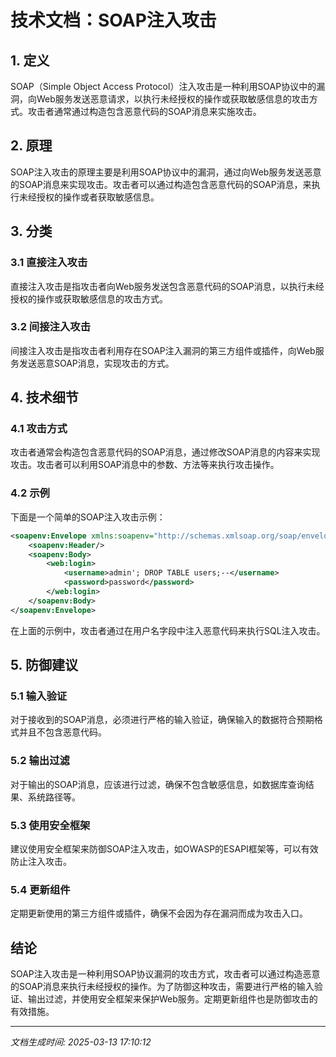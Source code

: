 # 技术文档：SOAP注入攻击

## 1. 定义
SOAP（Simple Object Access Protocol）注入攻击是一种利用SOAP协议中的漏洞，向Web服务发送恶意请求，以执行未经授权的操作或获取敏感信息的攻击方式。攻击者通常通过构造包含恶意代码的SOAP消息来实施攻击。

## 2. 原理
SOAP注入攻击的原理主要是利用SOAP协议中的漏洞，通过向Web服务发送恶意的SOAP消息来实现攻击。攻击者可以通过构造包含恶意代码的SOAP消息，来执行未经授权的操作或者获取敏感信息。

## 3. 分类
### 3.1 直接注入攻击
直接注入攻击是指攻击者向Web服务发送包含恶意代码的SOAP消息，以执行未经授权的操作或获取敏感信息的攻击方式。

### 3.2 间接注入攻击
间接注入攻击是指攻击者利用存在SOAP注入漏洞的第三方组件或插件，向Web服务发送恶意SOAP消息，实现攻击的方式。

## 4. 技术细节
### 4.1 攻击方式
攻击者通常会构造包含恶意代码的SOAP消息，通过修改SOAP消息的内容来实现攻击。攻击者可以利用SOAP消息中的参数、方法等来执行攻击操作。

### 4.2 示例
下面是一个简单的SOAP注入攻击示例：
```xml
<soapenv:Envelope xmlns:soapenv="http://schemas.xmlsoap.org/soap/envelope/" xmlns:web="http://example.com/WebService">
    <soapenv:Header/>
    <soapenv:Body>
        <web:login>
            <username>admin'; DROP TABLE users;--</username>
            <password>password</password>
        </web:login>
    </soapenv:Body>
</soapenv:Envelope>
```
在上面的示例中，攻击者通过在用户名字段中注入恶意代码来执行SQL注入攻击。

## 5. 防御建议
### 5.1 输入验证
对于接收到的SOAP消息，必须进行严格的输入验证，确保输入的数据符合预期格式并且不包含恶意代码。

### 5.2 输出过滤
对于输出的SOAP消息，应该进行过滤，确保不包含敏感信息，如数据库查询结果、系统路径等。

### 5.3 使用安全框架
建议使用安全框架来防御SOAP注入攻击，如OWASP的ESAPI框架等，可以有效防止注入攻击。

### 5.4 更新组件
定期更新使用的第三方组件或插件，确保不会因为存在漏洞而成为攻击入口。

## 结论
SOAP注入攻击是一种利用SOAP协议漏洞的攻击方式，攻击者可以通过构造恶意的SOAP消息来执行未经授权的操作。为了防御这种攻击，需要进行严格的输入验证、输出过滤，并使用安全框架来保护Web服务。定期更新组件也是防御攻击的有效措施。

---

*文档生成时间: 2025-03-13 17:10:12*
